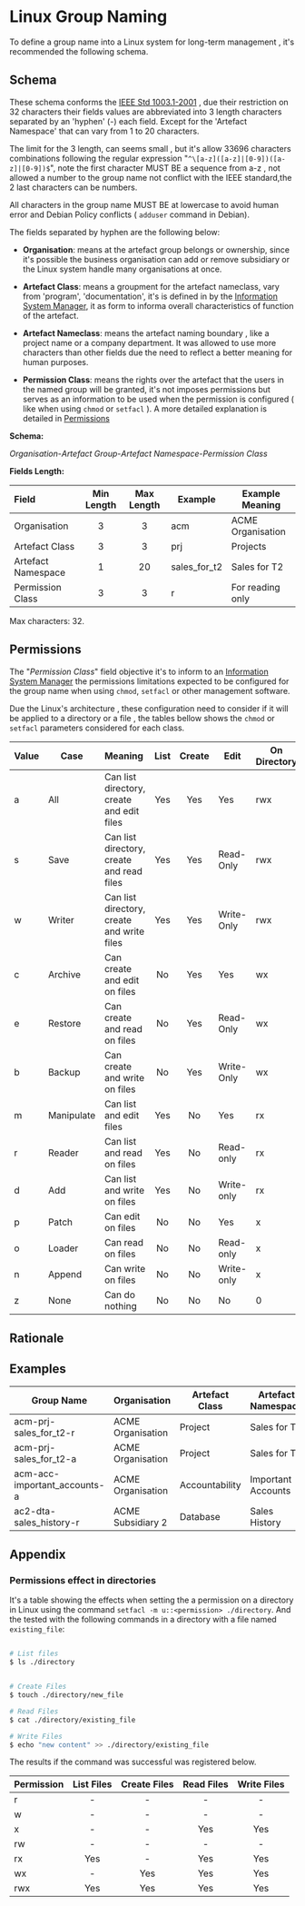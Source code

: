 # Linux Group Naming

To define a group name into a Linux system for long-term management , it's recommended the following schema.

## Schema

These schema conforms the [IEEE Std 1003.1-2001](https://standards.ieee.org/ieee/1003.1/1389/) , due their restriction on 32 characters their fields values are abbreviated into 3 length characters separated by an 'hyphen' (-) each field. Except for the 'Artefact Namespace' that can vary from 1 to 20 characters.

The limit for the 3 length, can seems small , but it's allow 33696 characters combinations following the regular expression "`^\[a-z]([a-z]|[0-9])([a-z]|[0-9])$`", note the first character MUST BE a sequence from a-z , not allowed a number to the group name not conflict with the IEEE standard,the 2 last characters can be numbers.

All characters in the group name MUST BE at lowercase to avoid human error and Debian Policy conflicts  ( `adduser` command in Debian).

The fields separated by hyphen are the following below:

- **Organisation**: means at the artefact group belongs or ownership, since it's possible the business organisation can add or remove subsidiary or the Linux system handle many organisations at once.

- **Artefact Class**: means a groupment for the artefact nameclass,  vary from 'program', 'documentation', it's is defined in by the [Information System Manager](../../../../../Roles/Management/System%20Management/Information%20System%20Management/Information%20System%20Manager.md), it as form to informa overall characteristics of function of the artefact.
- **Artefact Nameclass**: means the artefact naming boundary , like a project name or a company department. It was allowed to use more characters than other fields due the need to reflect a better meaning for human purposes.
- **Permission Class**: means the rights over the artefact that the users in the named group will be granted, it's not imposes permissions but serves as an information to be used when the permission is configured ( like when using `chmod` or `setfacl` ). A more detailed explanation is detailed in [Permissions](#permissions)

**Schema:**

*Organisation*-*Artefact Group*-*Artefact Namespace*-*Permission Class*

**Fields Length:**

| Field              | Min Length | Max Length | Example      | Example Meaning   |
|:------------------ |:----------:|:----------:| ------------ | ----------------- |
| Organisation       |     3      |     3      | acm          | ACME Organisation |
| Artefact Class     |     3      |     3      | prj          | Projects          |
| Artefact Namespace |     1      |     20     | sales_for_t2 | Sales for T2      |
| Permission Class   |     3      |     3      | r            | For reading only  |

Max characters: 32.

## Permissions

The "*Permission Class*" field objective it's to inform to an [Information System Manager](../../../../../Roles/Management/System%20Management/Information%20System%20Management/Information%20System%20Manager.md) the permissions limitations expected to be configured for the group name when using `chmod`, `setfacl` or other management software.

Due the Linux's architecture , these configuration need to consider if it will be applied to a directory or a file , the tables bellow shows the `chmod` or `setfacl` parameters considered for each class.

| Value | Case       | Meaning                                    | List | Create | Edit       | On Directory | On File |
|:----- | ---------- |:------------------------------------------ |:----:|:------:| ---------- | ------------ | ------- |
| a     | All        | Can list directory, create and edit files  | Yes  |  Yes   | Yes        | rwx          | rw      |
| s     | Save       | Can list directory, create and read files  | Yes  |  Yes   | Read-Only  | rwx          | r       |
| w     | Writer     | Can list directory, create and write files | Yes  |  Yes   | Write-Only | rwx          | w       |
| c     | Archive    | Can create and edit on files               |  No  |  Yes   | Yes        | wx           | rw      |
| e     | Restore    | Can create and read on files               |  No  |  Yes   | Read-Only  | wx           | r       |
| b     | Backup     | Can create and write on files              |  No  |  Yes   | Write-Only | wx           | w       |
| m     | Manipulate | Can list and edit files                    | Yes  |   No   | Yes        | rx           | rw      |
| r     | Reader     | Can list and read on files                 | Yes  |   No   | Read-only  | rx           | r       |
| d     | Add        | Can list and write on files                | Yes  |   No   | Write-only | rx           | w       |
| p     | Patch      | Can edit on files                          |  No  |   No   | Yes        | x            | rw      |
| o     | Loader     | Can read on files                          |  No  |   No   | Read-only  | x            | r       |
| n     | Append     | Can write on files                         |  No  |   No   | Write-only | x            | w       |
| z     | None       | Can do nothing                             |  No  |   No   | No         | 0            | 0       |

## Rationale

## Examples

| Group Name                    | Organisation      | Artefact Class | Artefact Namespace | Permission Class |
| ----------------------------- | ----------------- | -------------- | ------------------ | ---------------- |
| acm-prj-sales_for_t2-r        | ACME Organisation | Project        | Sales for T2       | Read Only        |
| acm-prj-sales_for_t2-a       | ACME Organisation | Project        | Sales for T2       | Read and Write   |
| acm-acc-important_accounts-a | ACME Organisation | Accountability | Important Accounts | Read Only        |
| ac2-dta-sales_history-r       | ACME Subsidiary 2 | Database       | Sales History      | Read Only        |

## Appendix

### Permissions effect  in directories

It's a table showing the effects when setting the a permission on a directory in Linux using the command `setfacl -m u::<permission> ./directory`. And the tested with the following commands in a directory with a file named `existing_file`:

```bash

# List files
$ ls ./directory


# Create Files
$ touch ./directory/new_file

# Read Files
$ cat ./directory/existing_file

# Write Files
$ echo "new content" >> ./directory/existing_file

```

The results if the command was successful was registered below.

| Permission | List Files | Create Files | Read Files | Write Files |
| ---------- |:----------:|:------------:|:----------:|:-----------:|
| r          |     -      |      -       |     -      |      -      |
| w          |     -      |      -       |     -      |      -      |
| x          |     -      |      -       |    Yes     |     Yes     |
| rw         |     -      |      -       |     -      |      -      |
| rx         |    Yes     |      -       |    Yes     |     Yes     |
| wx         |     -      |     Yes      |    Yes     |     Yes     |
| rwx        |    Yes     |     Yes      |    Yes     |     Yes     |

